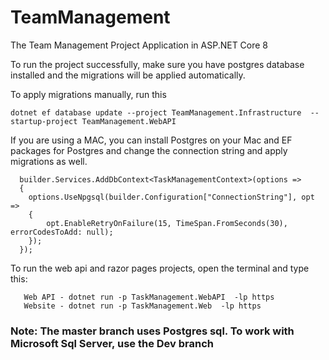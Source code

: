 # TeamManagement
The Team Management Project Application in ASP.NET Core 8

To run the project successfully, make sure you have postgres database installed and the migrations will be applied automatically.

To apply migrations manually, run this

```
dotnet ef database update --project TeamManagement.Infrastructure  --startup-project TeamManagement.WebAPI
```

If you are using a MAC, you can install Postgres on your Mac and EF packages for Postgres and change the connection string and apply migrations as well.
```
  builder.Services.AddDbContext<TaskManagementContext>(options =>
  {
    options.UseNpgsql(builder.Configuration["ConnectionString"], opt =>
    {
        opt.EnableRetryOnFailure(15, TimeSpan.FromSeconds(30), errorCodesToAdd: null);
    });
  });
```

To run the web api and razor pages projects, open the terminal and type this:

```
   Web API - dotnet run -p TaskManagement.WebAPI  -lp https
   Website - dotnet run -p TaskManagement.Web  -lp https
```

<h3>Note: The master branch uses Postgres sql. To work with Microsoft Sql Server, use the Dev branch</h3>
